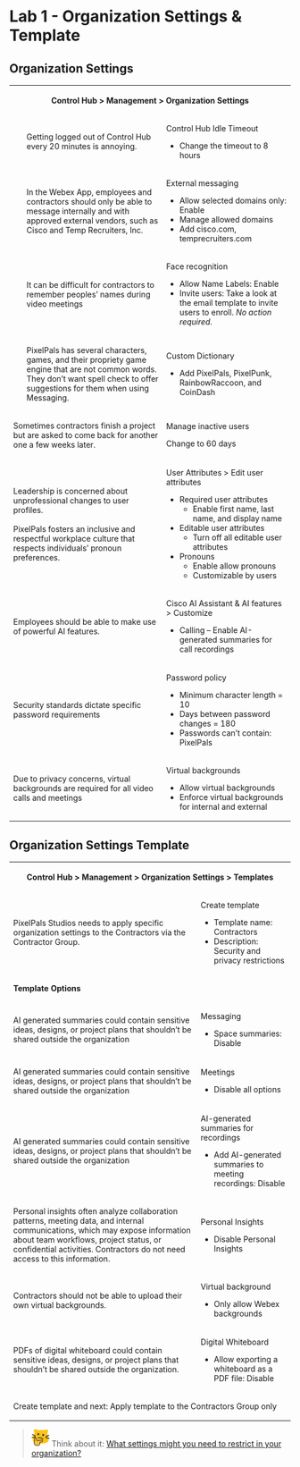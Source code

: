 # Lab 1 - Organization Settings & Template
## Organization Settings

<table><tbody><tr><th colspan="2"><p>Control Hub &gt; Management &gt; Organization Settings </p></th></tr><tr><td><ul>Getting logged out of Control Hub every 20 minutes is annoying.</ul></td><td><p>Control Hub Idle Timeout</p><ul><li>Change the timeout to 8 hours</li></ul></td></tr><tr><td><ul>In the Webex App, employees and contractors should only be able to message internally and with approved external vendors, such as Cisco and Temp Recruiters, Inc.</ul></td><td><p>External messaging</p><ul><li>Allow selected domains only: Enable</li><li>Manage allowed domains</li><li>Add cisco.com, temprecruiters.com</li></ul></td></tr><tr><td><ul>It can be difficult for contractors to remember peoples’ names during video meetings</ul></td><td><p>Face recognition</p><ul><li>Allow Name Labels: Enable</li><li>Invite users: Take a look at the email template to invite users to enroll. <em>No action required.</em></li></ul></td></tr><tr><td><ul>PixelPals has several characters, games, and their propriety game engine that are not common words. They don’t want spell check to offer suggestions for them when using Messaging.</ul></td><td><p>Custom Dictionary</p><ul><li>Add PixelPals, PixelPunk, RainbowRaccoon, and CoinDash</li></ul></td></tr><tr><td><p>Sometimes contractors finish a project but are asked to come back for another one a few weeks later.</p></td><td><p>Manage inactive users</p><p>Change to 60 days</p></td></tr><tr><td><p>Leadership is concerned about unprofessional changes to user profiles.<br><br>PixelPals fosters an inclusive and respectful workplace culture that respects individuals’ pronoun preferences.</p></td><td><p>User Attributes &gt; Edit user attributes</p><ul><li>Required user attributes<ul><li>Enable first name, last name, and display name</li></ul></li><li>Editable user attributes<ul><li>Turn off all editable user attributes</li></ul></li><li>Pronouns<ul><li>Enable allow pronouns</li><li>Customizable by users</li></ul></li></ul></td></tr><tr><td><p>Employees should be able to make use of powerful AI features.</p></td><td><p>Cisco AI Assistant &amp; AI features &gt; Customize</p><ul><li>Calling – Enable AI-generated summaries for call recordings</li></ul></td></tr><tr><td><p>Security standards dictate specific password requirements</p></td><td><p>Password policy</p><ul><li>Minimum character length = 10</li><li>Days between password changes = 180</li><li>Passwords can’t contain: PixelPals</li></ul></td></tr><tr><td><p>Due to privacy concerns, virtual backgrounds are required for all video calls and meetings</p></td><td><p>Virtual backgrounds</p><ul><li>Allow virtual backgrounds</li><li>Enforce virtual backgrounds for internal and external</li></ul></td></tr></tbody></table>

## Organization Settings Template
<table><tbody><tr><th colspan="2"><p>Control Hub &gt; Management &gt; Organization Settings &gt; Templates</p></th></tr><tr><td><p>PixelPals Studios needs to apply specific organization settings to the Contractors via the Contractor Group.</p></td><td><p>Create template</p><ul><li>Template name: Contractors</li><li>Description: Security and privacy restrictions</li></ul></td></tr><tr><td colspan="2"><p><strong>Template Options</strong></p></td></tr><tr><td><p>AI generated summaries could contain sensitive ideas, designs, or project plans that shouldn’t be shared outside the organization</p></td><td><p>Messaging</p><ul><li>Space summaries: Disable</li></ul></td></tr><tr><td><p>AI generated summaries could contain sensitive ideas, designs, or project plans that shouldn’t be shared outside the organization</p></td><td><p>Meetings</p><ul><li>Disable all options</li></ul></td></tr><tr><td><p>AI generated summaries could contain sensitive ideas, designs, or project plans that shouldn’t be shared outside the organization</p></td><td><p>AI-generated summaries for recordings</p><ul><li>Add AI-generated summaries to meeting recordings: Disable</li></ul></td></tr><tr><td><p>Personal insights often analyze collaboration patterns, meeting data, and internal communications, which may expose information about team workflows, project status, or confidential activities. Contractors do not need access to this information.</p></td><td><p>Personal Insights</p><ul><li>Disable Personal Insights</li></ul></td></tr><tr><td><p>Contractors should not be able to upload their own virtual backgrounds.</p></td><td><p>Virtual background</p><ul><li>Only allow Webex backgrounds</li></ul></td></tr><tr><td><p>PDFs of digital whiteboard could contain sensitive ideas, designs, or project plans that shouldn’t be shared outside the organization.</p></td><td><p>Digital Whiteboard</p><ul><li>Allow exporting a whiteboard as a PDF file: Disable</li></ul></td></tr><tr><td colspan="2"><p>Create template and next: Apply template to the Contractors Group only</p></td></tr></tbody></table>

>![Think About It](template_assets/thinkingcat.png) Think about it: [What settings might you need to restrict in your organization?](https://app.sli.do/event/sX3pSsVEhwG9fgCPgjABmw/embed/polls/1498d086-8aaa-4a0f-b1a8-47d72cd7e2cb)
